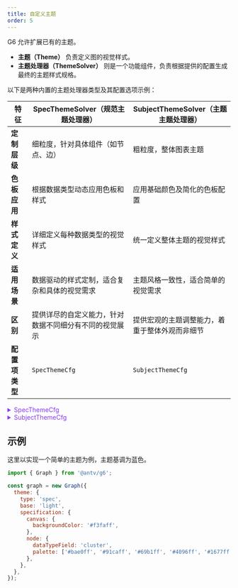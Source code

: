 ```yaml
---
title: 自定义主题
order: 5
---
```


G6 允许扩展已有的主题。

- **主题（Theme）** 负责定义图的视觉样式。
- **主题处理器（ThemeSolver）** 则是一个功能组件，负责根据提供的配置生成最终的主题样式规格。

以下是两种内置的主题处理器类型及其配置选项示例：

| 特征           | SpecThemeSolver（规范主题处理器）                      | SubjectThemeSolver（主题主题处理器）           |
| -------------- | ------------------------------------------------------ | ---------------------------------------------- |
| **定制层级**   | 细粒度，针对具体组件（如节点、边）                     | 粗粒度，整体图表主题                           |
| **色板应用**   | 根据数据类型动态应用色板和样式                         | 应用基础颜色及简化的色板配置                   |
| **样式定义**   | 详细定义每种数据类型的视觉样式                         | 统一定义整体主题的视觉样式                     |
| **适用场景**   | 数据驱动的样式定制，适合复杂和具体的视觉需求           | 主题风格一致性，适合简单的视觉需求             |
| **区别**       | 提供详尽的自定义能力，针对数据不同细分有不同的视觉展示 | 提供宏观的主题调整能力，着重于整体外观而非细节 |
| **配置项类型** | `SpecThemeCfg`                                         | `SubjectThemeCfg`                              |

<details>

<summary style="color: #873bf4; cursor: pointer">SpecThemeCfg</summary>

```typescript
type SpecThemeCfg = { type: 'spec' } & SpecThemeSolverOptions;

/**
 * 色板的类型，可以是十六进制颜色字符串数组，也可以是对象形式 key 为数据类型名，value 为十六进制颜色值
 */
type Palette = string[] | { [dataType: string]: string };
type ITEM_TYPE = 'node' | 'edge' | 'combo';
type SpecThemeSolverOptions = {
  /**
   * 自定义主题基于的内置主题，默认为 'light'
   */
  base: 'light' | 'dark';
  specification: {
    [itemType: ITEM_TYPE]: {
      /**
       * 节点/边/ combo 的数据类型字段，例如节点根据 'cluster' 字段分类，则可指定 dataTypeField: 'cluster'，后续将根据此分类从色板中取色
       */
      dataTypeField: string;
      /**
       * 色板
       */
      palette: Palette;
      /**
       * 自定义色板对应图形的样式
       */
      getStyleSets: (palette: Palette) => {
        default: {
          [shapeId: string]: ShapeStyle;
        };
        [stateName: string]: {
          [shapeId: string]: ShapeStyle;
        };
      };
    };
    canvas?: {
      /**
       *  画布背景色的配置，不配置则跟随 base 的默认色
       */
      backgroundColor: string;
      [cssName: string]: unknown;
    };
  };
};
```

</details>

<details>

<summary style="color: #873bf4; cursor: pointer">SubjectThemeCfg</summary>

```typescript
type SubjectThemeCfg = { type: 'subject' } & SubjectThemeSolverOptions;

/**
 * 色板的类型，可以是十六进制颜色字符串数组，也可以是对象形式 key 为数据类型名，value 为十六进制颜色值
 */
type Palette = string[] | { [dataType: string]: string };
type ITEM_TYPE = 'node' | 'edge' | 'combo';
type SubjectThemeSolverOptions = {
  /**
   * 自定义主题基于的内置主题，默认为 'light'
   */
  base: 'light' | 'dark';
  baseColor: string;
  specification?: {
    [itemType: ITEM_TYPE]: {
      /**
       * 节点/边/ combo 的数据类型字段，例如节点根据 'cluster' 字段分类，则可指定 dataTypeField: 'cluster'，后续将根据此分类从色板中取色
       */
      dataTypeField: string;
      /**
       * 色板
       */
      palette: Palette;
    };
    canvas?: {
      /**
       * 画布背景色的配置，不配置则跟随 base 的默认色
       */
      backgroundColor: string;
      [cssName: string]: unknown;
    };
  };
};
```

</details>

## 示例

这里以实现一个简单的主题为例，主题基调为蓝色。

```javascript
import { Graph } from '@antv/g6';

const graph = new Graph({
  theme: {
    type: 'spec',
    base: 'light',
    specification: {
      canvas: {
        backgroundColor: '#f3faff',
      },
      node: {
        dataTypeField: 'cluster',
        palette: ['#bae0ff', '#91caff', '#69b1ff', '#4096ff', '#1677ff', '#0958d9', '#003eb3', '#002c8c', '#001d66'],
      },
    },
  },
});
```
